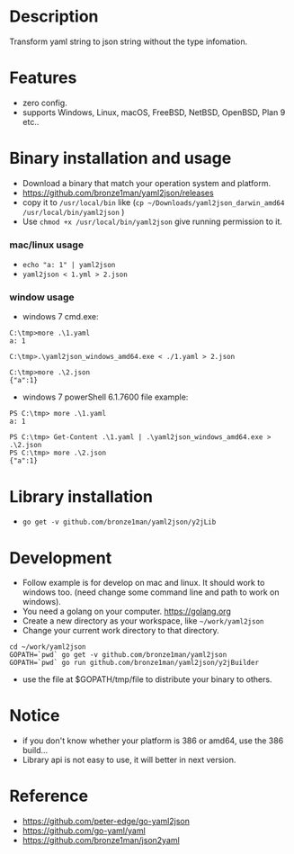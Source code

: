Description
===================
Transform yaml string to json string without the type infomation.

Features
====================
* zero config.
* supports Windows, Linux, macOS, FreeBSD, NetBSD, OpenBSD, Plan 9 etc..

Binary installation and usage
====================
* Download a binary that match your operation system and platform.
* https://github.com/bronze1man/yaml2json/releases
* copy it to `/usr/local/bin` like (`cp ~/Downloads/yaml2json_darwin_amd64 /usr/local/bin/yaml2json` )
* Use `chmod +x /usr/local/bin/yaml2json` give running permission to it.

### mac/linux usage
* `echo "a: 1" | yaml2json`
* `yaml2json < 1.yml > 2.json`

### window usage
* windows 7 cmd.exe:
```
C:\tmp>more .\1.yaml
a: 1

C:\tmp>.\yaml2json_windows_amd64.exe < ./1.yaml > 2.json

C:\tmp>more .\2.json
{"a":1}
```

* windows 7 powerShell 6.1.7600 file example:
```
PS C:\tmp> more .\1.yaml
a: 1

PS C:\tmp> Get-Content .\1.yaml | .\yaml2json_windows_amd64.exe > .\2.json
PS C:\tmp> more .\2.json
{"a":1}
```

Library installation
====================
* `go get -v github.com/bronze1man/yaml2json/y2jLib`


Development
==================
* Follow example is for develop on mac and linux. It should work to windows too. (need change some command line and path to work on windows).
* You need a golang on your computer. https://golang.org
* Create a new directory as your workspace, like `~/work/yaml2json`
* Change your current work directory to that directory.

```
cd ~/work/yaml2json
GOPATH=`pwd` go get -v github.com/bronze1man/yaml2json
GOPATH=`pwd` go run github.com/bronze1man/yaml2json/y2jBuilder
```
* use the file at $GOPATH/tmp/file to distribute your binary to others.



Notice
=====================
* if you don't know whether your platform is 386 or amd64, use the 386 build...
* Library api is not easy to use, it will better in next version.

Reference
====================
* https://github.com/peter-edge/go-yaml2json
* https://github.com/go-yaml/yaml
* https://github.com/bronze1man/json2yaml
